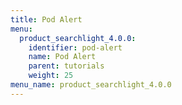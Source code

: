 ```yaml
---
title: Pod Alert
menu:
  product_searchlight_4.0.0:
    identifier: pod-alert
    name: Pod Alert
    parent: tutorials
    weight: 25
menu_name: product_searchlight_4.0.0 
---
```

